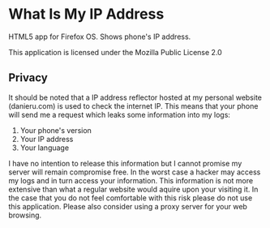 What Is My IP Address
===============

HTML5 app for Firefox OS. Shows phone's IP address.

This application is licensed under the Mozilla Public License 2.0

Privacy
-------
It should be noted that a IP address reflector hosted at my personal website
(danieru.com) is used to check the internet IP. This means that your phone will
send me a request which leaks some information into my logs:

1. Your phone's version
2. Your IP address
3. Your language

I have no intention to release this information but I cannot promise my server
will remain compromise free. In the worst case a hacker may access my logs and
in turn access your information. This information is not more extensive than
what a regular website would aquire upon your visiting it. In the case that you
do not feel comfortable with this risk please do not use this application.
Please also consider using a proxy server for your web browsing.
